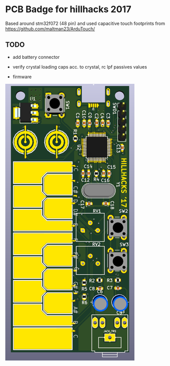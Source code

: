 PCB Badge for hillhacks 2017
============================

Based around stm32f072 (48 pin) and used capacitive touch footprints from https://github.com/maltman23/ArduTouch/

TODO
----

* add battery connector

* verify crystal loading caps acc. to crystal, rc lpf passives values

* firmware


![Hillhacks '17 badge](3d_view.png)
